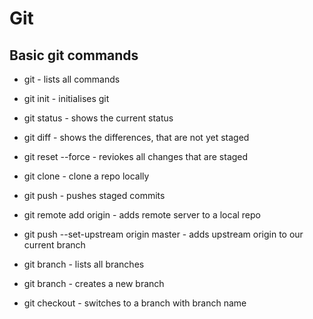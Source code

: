 # Git

## Basic git commands

- git - lists all commands
- git init - initialises git
- git status - shows the current status
- git diff - shows the differences, that are not yet staged
- git reset --force - reviokes all changes that are staged
- git clone <repo-address> - clone a repo locally
- git push - pushes staged commits
- git remote add origin <repo-address> - adds remote server to a local repo
- git push --set-upstream origin master - adds upstream origin to our current branch

- git branch - lists all branches
- git branch <branch-name> - creates a new branch
- git checkout <branch-name> - switches to a branch with branch name <branch-name>